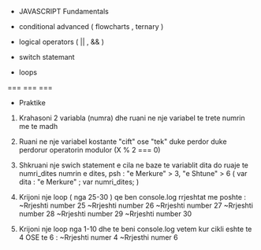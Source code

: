 - JAVASCRIPT Fundamentals

- conditional advanced ( flowcharts , ternary )

- logical operators ( || , && )

- switch statemant

- loops

=== === ===

- Praktike

1. Krahasoni 2 variabla (numra) dhe ruani ne nje variabel te trete numrin me te madh

2. Ruani ne nje variabel kostante "cift" ose "tek" duke perdor duke perdorur operatorin modulor (X % 2 === 0)

3. Shkruani nje swich statement e cila ne baze te variablit dita do ruaje te numri_dites numrin e dites, psh :
   "e Merkure" > 3, "e Shtune" > 6
   (
   var dita : "e Merkure" ;
   var numri_dites;
   )

4. Krijoni nje loop ( nga 25-30 ) qe ben console.log rrjeshtat me poshte :
   ~Rrjeshti number 25
   ~Rrjeshti number 26
   ~Rrjeshti number 27
   ~Rrjeshti number 28
   ~Rrjeshti number 29
   ~Rrjeshti number 30

5. Krijoni nje loop nga 1-10 dhe te beni console.log vetem kur cikli eshte te 4 OSE te 6 :
   ~Rrjeshti numer 4
   ~Rrjesthi numer 6
